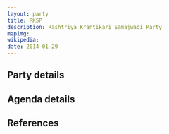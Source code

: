 ```yaml
---
layout: party
title: RKSP
description: Rashtriya Krantikari Samajwadi Party
mapimg: 
wikipedia: 
date: 2014-01-29
---
```

## Party details


## Agenda details


## References
